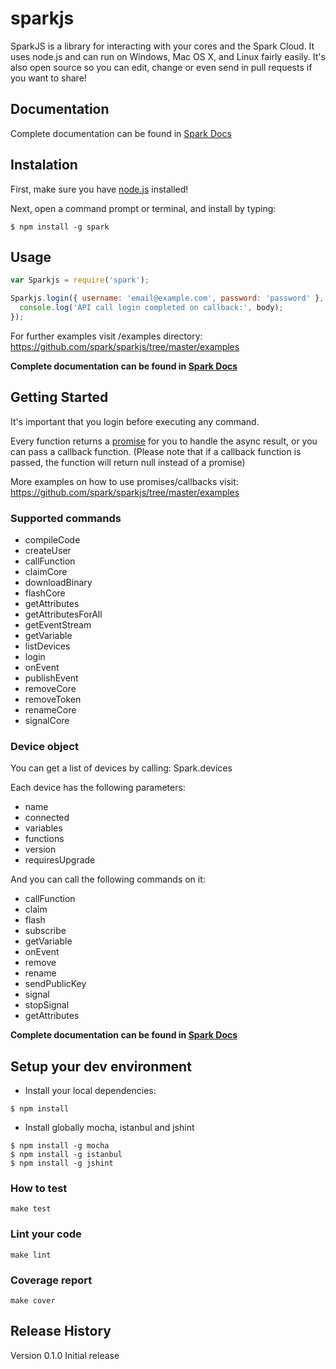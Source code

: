 sparkjs
=======

SparkJS is a library for interacting with your cores and the Spark Cloud.
It uses node.js and can run on Windows, Mac OS X, and Linux fairly easily.
It's also open source so you can edit, change or even send in pull requests if you want to share!

## Documentation

Complete documentation can be found in [Spark Docs](http://docs.spark.io/javascript/)

## Instalation

First, make sure you have [node.js](http://nodejs.org/) installed!

Next, open a command prompt or terminal, and install by typing:

```shell
$ npm install -g spark
```

## Usage

```javascript
var Sparkjs = require('spark');

Sparkjs.login({ username: 'email@example.com', password: 'password' }, function(err, body) {
  console.log('API call login completed on callback:', body);
});
```

For further examples visit /examples directory: https://github.com/spark/sparkjs/tree/master/examples

**Complete documentation can be found in [Spark Docs](http://docs.spark.io/javascript/)**

## Getting Started

It's important that you login before executing any command.

Every function returns a [promise](http://promisesaplus.com/) for you to handle the async result, or you can pass a callback function.
(Please note that if a callback function is passed, the function will return null instead of a promise)

More examples on how to use promises/callbacks visit: https://github.com/spark/sparkjs/tree/master/examples

### Supported commands

* compileCode
* createUser
* callFunction
* claimCore
* downloadBinary
* flashCore
* getAttributes
* getAttributesForAll
* getEventStream
* getVariable
* listDevices
* login
* onEvent
* publishEvent
* removeCore
* removeToken
* renameCore
* signalCore

### Device object

You can get a list of devices by calling: Spark.devices

Each device has the following parameters:

* name
* connected
* variables
* functions
* version
* requiresUpgrade

And you can call the following commands on it:

* callFunction
* claim
* flash
* subscribe
* getVariable
* onEvent
* remove
* rename
* sendPublicKey
* signal
* stopSignal
* getAttributes

**Complete documentation can be found in [Spark Docs](http://docs.spark.io/javascript/)**

## Setup your dev environment

* Install your local dependencies:

```shell
$ npm install
```

* Install globally mocha, istanbul and jshint

```shell
$ npm install -g mocha
$ npm install -g istanbul
$ npm install -g jshint
```

### How to test

`make test`

### Lint your code

`make lint`

### Coverage report

`make cover`

## Release History

Version 0.1.0 Initial release
